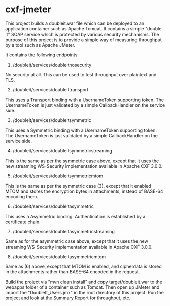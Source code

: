 cxf-jmeter
===========

This project builds a doubleit.war file which can be deployed to an application
container such as Apache Tomcat. It contains a simple "double it" SOAP service
which is protected by various security mechanisms. The purpose of this project
is to provide a simple way of measuring throughput by a tool such as Apache
JMeter.

It contains the following endpoints:

1) /doubleit/services/doubleitnosecurity

No security at all. This can be used to test throughput over plaintext and
TLS.

2) /doubleit/services/doubleittransport

This uses a Transport binding with a UsernameToken supporting token. The
UsernameToken is just validated by a simple CallbackHandler on the service
side. 

3) /doubleit/services/doubleitsymmetric

This uses a Symmetric binding with a UsernameToken supporting token. The
UsernameToken is just validated by a simple CallbackHandler on the service
side. 

4) /doubleit/services/doubleitsymmetricstreaming

This is the same as per the symmetric case above, except that it uses the 
new streaming WS-Security implementation available in Apache CXF 3.0.0.

5) /doubleit/services/doubleitsymmetricmtom

This is the same as per the symmetric case (3), except that it enabled MTOM
and stores the encryption bytes in attachments, instead of BASE-64 encoding
them.

6) /doubleit/services/doubleitasymmetric

This uses a Asymmetric binding. Authentication is established by a certificate
chain.

7) /doubleit/services/doubleitasymmetricstreaming

Same as for the asymmetric case above, except that it uses the new streaming
WS-Security implementation available in Apache CXF 3.0.0.

8) /doubleit/services/doubleitasymmetricmtom

Same as (6) above, except that MTOM is enabled, and cipherdata is stored in
the attachments rather than BASE-64 encoded in the request.

Build the project via "mvn clean install" and copy target/doubleit.war to the
webapps folder of a container such as Tomcat. Then open up JMeter and import
the "DoubleIt_Users.jmx" in the root directory of this project. Run the project
and look at the Summary Report for throughput, etc.


